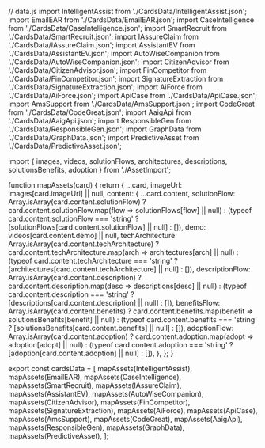 // data.js
import IntelligentAssist from './CardsData/IntelligentAssist.json';
import EmailEAR from './CardsData/EmailEAR.json';
import CaseIntelligence from './CardsData/CaseIntelligence.json';
import SmartRecruit from './CardsData/SmartRecruit.json';
import IAssureClaim from './CardsData/IAssureClaim.json';
import AssistantEV from './CardsData/AssistantEV.json';
import AutoWiseCompanion from './CardsData/AutoWiseCompanion.json';
import CitizenAdvisor from './CardsData/CitizenAdvisor.json';
import FinCompetitor from './CardsData/FinCompetitor.json';
import SignatureExtraction from './CardsData/SignatureExtraction.json';
import AiForce from './CardsData/AiForce.json';
import ApiCase from './CardsData/ApiCase.json';
import AmsSupport from './CardsData/AmsSupport.json';
import CodeGreat from './CardsData/CodeGreat.json';
import AaigApi from './CardsData/AaigApi.json';
import ResponsibleGen from './CardsData/ResponsibleGen.json';
import GraphData from './CardsData/GraphData.json';
import PredictiveAsset from './CardsData/PredictiveAsset.json';

import { images, videos, solutionFlows, architectures, descriptions, solutionsBenefits, adoption } from './AssetImport';

function mapAssets(card) {
  return {
    ...card,
    imageUrl: images[card.imageUrl] || null,
    content: {
      ...card.content,
      solutionFlow: Array.isArray(card.content.solutionFlow)
        ? card.content.solutionFlow.map(flow => solutionFlows[flow] || null)
        : (typeof card.content.solutionFlow === 'string' ? [solutionFlows[card.content.solutionFlow] || null] : []),
      demo: videos[card.content.demo] || null,
      techArchitecture: Array.isArray(card.content.techArchitecture)
        ? card.content.techArchitecture.map(arch => architectures[arch] || null)
        : (typeof card.content.techArchitecture === 'string' ? [architectures[card.content.techArchitecture] || null] : []),
      descriptionFlow: Array.isArray(card.content.description)
        ? card.content.description.map(desc => descriptions[desc] || null)
        : (typeof card.content.description === 'string' ? [descriptions[card.content.description] || null] : []),
      benefitsFlow: Array.isArray(card.content.benefits)
        ? card.content.benefits.map(benefit => solutionsBenefits[benefit] || null)
        : (typeof card.content.benefits === 'string' ? [solutionsBenefits[card.content.benefits] || null] : []),
      adoptionFlow: Array.isArray(card.content.adoption)
        ? card.content.adoption.map(adopt => adoption[adopt] || null)
        : (typeof card.content.adoption === 'string' ? [adoption[card.content.adoption] || null] : []),
    },
  };
}

export const cardsData = [
  mapAssets(IntelligentAssist),
  mapAssets(EmailEAR),
  mapAssets(CaseIntelligence),
  mapAssets(SmartRecruit),
  mapAssets(IAssureClaim),
  mapAssets(AssistantEV),
  mapAssets(AutoWiseCompanion),
  mapAssets(CitizenAdvisor),
  mapAssets(FinCompetitor),
  mapAssets(SignatureExtraction),
  mapAssets(AiForce),
  mapAssets(ApiCase),
  mapAssets(AmsSupport),
  mapAssets(CodeGreat),
  mapAssets(AaigApi),
  mapAssets(ResponsibleGen),
  mapAssets(GraphData),
  mapAssets(PredictiveAsset),
];
